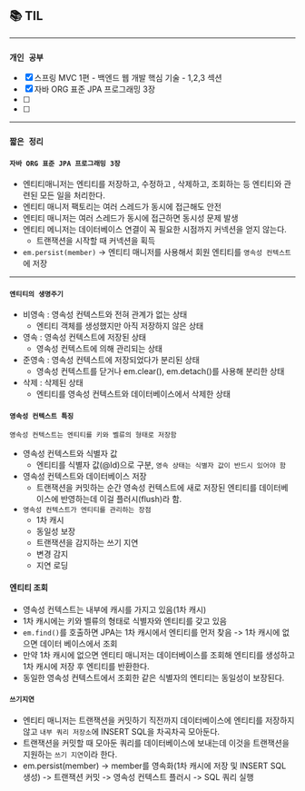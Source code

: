 
## 📚 TIL

---

### `개인 공부`
- [X] 스프링 MVC 1편 - 백엔드 웹 개발 핵심 기술 - 1,2,3 섹션
- [X] 자바 ORG 표준 JPA 프로그래밍 3장
- [ ]
- [ ]

---
### `짧은 정리`

#### `자바 ORG 표준 JPA 프로그래밍 3장`
- 엔티티매니저는 엔티티를 저장하고, 수정하고 , 삭제하고, 조회하는 등 엔티티와 관련된 모든 일을 처리한다.
- 엔티티 매니저 팩토리는 여러 스레드가 동시에 접근해도 안전
- 엔티티 매니저는 여러 스레드가 동시에 접근하면 동시성 문제 발생
- 엔티티 메니저는 데이터베이스 연결이 꼭 필요한 시점까지 커넥션을 얻지 않는다.
  - 트랜잭션을 시작할 때 커넥션을 획득
- `em.persist(member)` -> 엔티티 매니저를 사용해서 회원 엔티티를 `영속성 컨텍스트`에 저장

---
#### `엔티티의 생명주기`
- 비영속 : 영속성 컨텍스트와 전혀 관계가 없는 상태
  - 엔티티 객체를 생성했지만 아직 저장하지 않은 상태
- 영속 : 영속성 컨텍스트에 저장된 상태
  - 영속성 컨텍스트에 의해 관리되는 상태
- 준영속 : 영속성 컨텍스트에 저장되었다가 분리된 상태
  - 영속성 컨텍스트를 닫거나 em.clear(), em.detach()를 사용해 분리한 상태
- 삭제 : 삭제된 상태
  - 엔티티를 영속성 컨텍스트와 데이터베이스에서 삭제한 상태

#### `영속성 컨텍스트 특징`
```java
영속성 컨텍스트는 엔티티를 키와 벨류의 형태로 저장함
```
- 영속성 컨텍스트와 식별자 값
  - 엔티티를 식별자 값(@Id)으로 구분, `영속 상태는 식별자 값이 반드시 있어야 함`
- 영속성 컨텍스트와 데이터베이스 저장
  - 트랜잭션을 커밋하는 순간 영속성 컨텍스트에 새로 저장된 엔티티를 데이터베이스에 반영하는데 이걸 플러시(flush)라 함.
- `영속성 컨텍스트가 엔티티를 관리하는 장점`
  - 1차 캐시
  - 동일성 보장
  - 트랜잭션을 감지하는 쓰기 지연
  - 변경 감지
  - 지연 로딩

#### 엔티티 조회
- 영속성 컨텍스트는 내부에 캐시를 가지고 있음(1차 캐시)
- 1차 캐시에는 키와 벨류의 형태로 식별자와 엔티티를 갖고 있음
- `em.find()`를 호출하면 JPA는 1차 캐시에서 엔티티를 먼저 찾음 -> 1차 캐시에 없으면 데이터 베이스에서 조회
- 만약 1차 캐시에 없으면 엔티티 매니저는 데이터베이스를 조회해 엔티티를 생성하고 1차 캐시에 저장 후 엔티티를 반환한다.
- 동일한 영속성 컨텍스트에서 조회한 같은 식별자의 엔티티는 동일성이 보장된다.

#### `쓰기지연`
- 엔티티 매니저는 트랜잭션을 커밋하기 직전까지 데이터베이스에 엔티티를 저장하지 않고 `내부 쿼리 저장소`에 INSERT SQL을 차곡차곡 모아둔다.
- 트랜잭션을 커밋할 때 모아둔 쿼리를 데이터베이스에 보내는데 이것을 트랜잭션을 지원하는 `쓰기 지연`이라 한다.
- em.persist(member) -> member를 영속화(1차 캐시에 저장 및 INSERT SQL 생성) -> 트랜잭션 커밋 -> 영속성 컨텍스트 플러시 -> SQL 쿼리 실행
